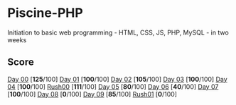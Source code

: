 # Piscine-PHP

Initiation to basic web programming - HTML, CSS, JS, PHP, MySQL - in two weeks

## Score
[Day 00](https://github.com/bouplusbou/42-piscine-PHP/blob/master/readme_assets/d00.en.pdf) [**125**/100]
[Day 01](https://github.com/bouplusbou/42-piscine-PHP/blob/master/readme_assets/d01.en.pdf) [**100**/100]
[Day 02](https://github.com/bouplusbou/42-piscine-PHP/blob/master/readme_assets/d02.en.pdf) [**105**/100]
[Day 03](https://github.com/bouplusbou/42-piscine-PHP/blob/master/readme_assets/d03.en.pdf) [**100**/100]
[Day 04](https://github.com/bouplusbou/42-piscine-PHP/blob/master/readme_assets/d04.en.pdf) [**100**/100]
[Rush00](https://github.com/bouplusbou/42-piscine-PHP/blob/master/readme_assets/rush00.en.pdf) [**111**/100]
[Day 05](https://github.com/bouplusbou/42-piscine-PHP/blob/master/readme_assets/d05.en.pdf) [**80**/100]
[Day 06](https://github.com/bouplusbou/42-piscine-PHP/blob/master/readme_assets/d06.en.pdf) [**40**/100]
[Day 07](https://github.com/bouplusbou/42-piscine-PHP/blob/master/readme_assets/d07.en.pdf) [**100**/100]
[Day 08](https://github.com/bouplusbou/42-piscine-PHP/blob/master/readme_assets/d08.en.pdf) [**0**/100]
[Day 09](https://github.com/bouplusbou/42-piscine-PHP/blob/master/readme_assets/d09.en.pdf) [**85**/100]
[Rush01](https://github.com/bouplusbou/42-piscine-PHP/blob/master/readme_assets/rush01.en.pdf) [**0**/100]